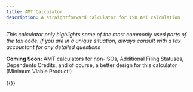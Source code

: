 ```yaml
---
title: AMT Calculator
description: A straightforward calculator for ISO AMT calculation
---
```

_This calculator only highlights some of the most commonly used parts of the tax code. If you are in a unique situation, always consult with a tax accountant for any detailed questions_

**Coming Soon:** AMT calculators for non-ISOs, Additional Filing Statuses, Dependents Credits, and of course, a better design for this calculator (Minimum Viable Product!)

{{<amt-calculator-embed >}}